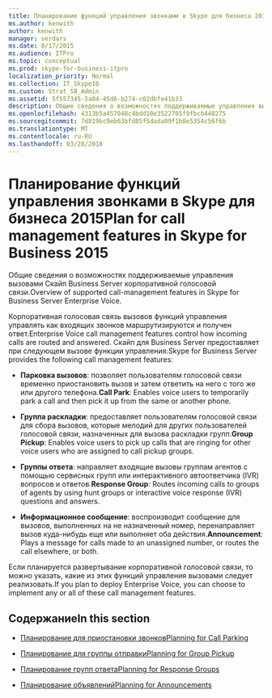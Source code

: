 ```yaml
---
title: Планирование функций управления звонками в Skype для бизнеса 2015
ms.author: kenwith
author: kenwith
manager: serdars
ms.date: 8/17/2015
ms.audience: ITPro
ms.topic: conceptual
ms.prod: skype-for-business-itpro
localization_priority: Normal
ms.collection: IT_Skype16
ms.custom: Strat_SB_Admin
ms.assetid: 5f557345-5a04-45d6-b274-c02dbfe41b33
description: Общие сведения о возможностях поддерживаемые управления вызовами Скайп Business Server корпоративной голосовой связи.
ms.openlocfilehash: 4313b5a457048c4bdd10e3522705f9fbcb448275
ms.sourcegitcommit: 7d819bc9eb63bfd85f5dada09f1b8e5354c56f6b
ms.translationtype: MT
ms.contentlocale: ru-RU
ms.lasthandoff: 03/28/2018
---
```

# <a name="plan-for-call-management-features-in-skype-for-business-2015"></a><span data-ttu-id="11a04-103">Планирование функций управления звонками в Skype для бизнеса 2015</span><span class="sxs-lookup"><span data-stu-id="11a04-103">Plan for call management features in Skype for Business 2015</span></span>
 
<span data-ttu-id="11a04-104">Общие сведения о возможностях поддерживаемые управления вызовами Скайп Business Server корпоративной голосовой связи.</span><span class="sxs-lookup"><span data-stu-id="11a04-104">Overview of supported call-management features in Skype for Business Server Enterprise Voice.</span></span>
  
<span data-ttu-id="11a04-105">Корпоративная голосовая связь вызовов функций управления управлять как входящих звонков маршрутизируются и получен ответ.</span><span class="sxs-lookup"><span data-stu-id="11a04-105">Enterprise Voice call management features control how incoming calls are routed and answered.</span></span> <span data-ttu-id="11a04-106">Скайп для Business Server предоставляет при следующем вызове функции управления:</span><span class="sxs-lookup"><span data-stu-id="11a04-106">Skype for Business Server provides the following call management features:</span></span> 
  
- <span data-ttu-id="11a04-107">**Парковка вызовов**: позволяет пользователям голосовой связи временно приостановить вызов и затем ответить на него с того же или другого телефона.</span><span class="sxs-lookup"><span data-stu-id="11a04-107">**Call Park**: Enables voice users to temporarily park a call and then pick it up from the same or another phone.</span></span>
    
- <span data-ttu-id="11a04-108">**Группа раскладки**: предоставляет пользователям голосовой связи для сбора вызовов, которые мелодий для других пользователей голосовой связи, назначенных для вызова раскладки групп.</span><span class="sxs-lookup"><span data-stu-id="11a04-108">**Group Pickup**: Enables voice users to pick up calls that are ringing for other voice users who are assigned to call pickup groups.</span></span>
    
- <span data-ttu-id="11a04-109">**Группы ответа**: направляет входящие вызовы группам агентов с помощью сервисных групп или интерактивного автоответчика (IVR) вопросов и ответов.</span><span class="sxs-lookup"><span data-stu-id="11a04-109">**Response Group**: Routes incoming calls to groups of agents by using hunt groups or interactive voice response (IVR) questions and answers.</span></span> 
    
- <span data-ttu-id="11a04-110">**Информационное сообщение**: воспроизводит сообщение для вызовов, выполненных на не назначенный номер, перенаправляет вызов куда-нибудь еще или выполняет оба действия.</span><span class="sxs-lookup"><span data-stu-id="11a04-110">**Announcement**: Plays a message for calls made to an unassigned number, or routes the call elsewhere, or both.</span></span>
    
<span data-ttu-id="11a04-111">Если планируется развертывание корпоративной голосовой связи, то можно указать, какие из этих функций управления вызовами следует реализовать.</span><span class="sxs-lookup"><span data-stu-id="11a04-111">If you plan to deploy Enterprise Voice, you can choose to implement any or all of these call management features.</span></span>
  
## <a name="in-this-section"></a><span data-ttu-id="11a04-112">Содержание</span><span class="sxs-lookup"><span data-stu-id="11a04-112">In this section</span></span>

- [<span data-ttu-id="11a04-113">Планирование для приостановки звонков</span><span class="sxs-lookup"><span data-stu-id="11a04-113">Planning for Call Parking</span></span>](http://technet.microsoft.com/library/e463c4ba-b7e4-42e5-98f0-0c8b842206dd.aspx)
    
- [<span data-ttu-id="11a04-114">Планирование для группы отправки</span><span class="sxs-lookup"><span data-stu-id="11a04-114">Planning for Group Pickup</span></span>](http://technet.microsoft.com/library/6d306466-778f-4c6a-9b6a-35dcd0d1811e.aspx)
    
- [<span data-ttu-id="11a04-115">Планирование групп ответа</span><span class="sxs-lookup"><span data-stu-id="11a04-115">Planning for Response Groups</span></span>](http://technet.microsoft.com/library/7c10ce08-0068-4b22-8ecc-33e94811c900.aspx)
    
- [<span data-ttu-id="11a04-116">Планирование объявлений</span><span class="sxs-lookup"><span data-stu-id="11a04-116">Planning for Announcements</span></span>](http://technet.microsoft.com/library/eb9f5420-0222-4fe0-81a7-9d249e56cd84.aspx)
    

